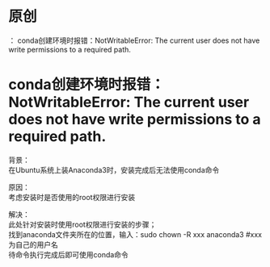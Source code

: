 # 原创
：  conda创建环境时报错：NotWritableError: The current user does not have write permissions to a required path.

# conda创建环境时报错：NotWritableError: The current user does not have write permissions to a required path.

> 
背景：<br/> 在Ubuntu系统上装Anaconda3时，安装完成后无法使用conda命令


> 
原因：<br/> 考虑安装时是否使用的root权限进行安装


> 
解决：<br/> 此处针对安装时使用root权限进行安装的步骤；<br/> 找到anaconda文件夹所在的位置，输入：sudo chown -R xxx anaconda3 #xxx为自己的用户名<br/> 待命令执行完成后即可使用conda命令

